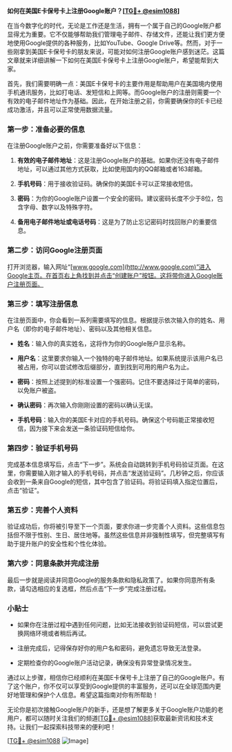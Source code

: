 **如何在美国E卡保号卡上注册Google账户？[[TG💪+ @esim1088](https://t.me/s/esim1088)]**

在当今数字化的时代，无论是工作还是生活，拥有一个属于自己的Google账户都显得尤为重要。它不仅能够帮助我们管理电子邮件、存储文件，还能让我们更方便地使用Google提供的各种服务，比如YouTube、Google Drive等。然而，对于一些刚拿到美国E卡保号卡的朋友来说，可能对如何注册Google账户感到迷茫。这篇文章就来详细讲解一下如何在美国E卡保号卡上注册Google账户，希望能帮到大家。

首先，我们需要明确一点：美国E卡保号卡的主要作用是帮助用户在美国境内使用手机通讯服务，比如打电话、发短信和上网等。而Google账户的注册则需要一个有效的电子邮件地址作为基础。因此，在开始注册之前，你需要确保你的E卡已经成功激活，并且可以正常使用数据流量。

### 第一步：准备必要的信息

在注册Google账户之前，你需要准备好以下信息：

1. **有效的电子邮件地址**：这是注册Google账户的基础。如果你还没有电子邮件地址，可以通过其他方式获取，比如使用国内的QQ邮箱或者163邮箱。
   
2. **手机号码**：用于接收验证码。确保你的美国E卡可以正常接收短信。

3. **密码**：为你的Google账户设置一个安全的密码。建议密码长度不少于8位，包含字母、数字以及特殊字符。

4. **备用电子邮件地址或电话号码**：这是为了防止忘记密码时找回账户的重要信息。

### 第二步：访问Google注册页面

打开浏览器，输入网址“[www.google.com](http://www.google.com)”进入Google主页。在首页右上角找到并点击“创建账户”按钮。这将带你进入Google账户注册页面。

### 第三步：填写注册信息

在注册页面中，你会看到一系列需要填写的信息。根据提示依次输入你的姓名、用户名（即你的电子邮件地址）、密码以及其他相关信息。

- **姓名**：输入你的真实姓名，这将作为你的Google账户显示名称。
  
- **用户名**：这里要求你输入一个独特的电子邮件地址。如果系统提示该用户名已被占用，你可以尝试修改后缀部分，直到找到可用的用户名为止。

- **密码**：按照上述提到的标准设置一个强密码。记住不要选择过于简单的密码，以免账户被盗。

- **确认密码**：再次输入你刚刚设置的密码以确认无误。

- **手机号码**：输入你的美国E卡对应的手机号码。确保这个号码能正常接收短信，因为接下来会发送一条验证码短信给你。

### 第四步：验证手机号码

完成基本信息填写后，点击“下一步”。系统会自动跳转到手机号码验证页面。在这里，你需要输入刚才输入的手机号码，并点击“发送验证码”。几秒钟之后，你应该会收到一条来自Google的短信，其中包含了验证码。将验证码填入指定位置后，点击“验证”。

### 第五步：完善个人资料

验证成功后，你将被引导至下一个页面，要求你进一步完善个人资料。这些信息包括但不限于性别、生日、居住地等。虽然这些信息并非强制性填写，但完整填写有助于提升账户的安全性和个性化体验。

### 第六步：同意条款并完成注册

最后一步就是阅读并同意Google的服务条款和隐私政策了。如果你同意所有条款，请勾选相应的复选框，然后点击“下一步”完成注册过程。

### 小贴士

- 如果你在注册过程中遇到任何问题，比如无法接收到验证码短信，可以尝试更换网络环境或者稍后再试。
  
- 注册完成后，记得保存好你的用户名和密码，避免遗忘导致无法登录。

- 定期检查你的Google账户活动记录，确保没有异常登录情况发生。

通过以上步骤，相信你已经顺利在美国E卡保号卡上注册了自己的Google账户。有了这个账户，你不仅可以享受到Google提供的丰富服务，还可以在全球范围内更好地管理和保护个人信息。希望这篇指南对你有所帮助！

无论你是初次接触Google账户的新手，还是想了解更多关于Google账户功能的老用户，都可以随时关注我们的频道[[TG💪+ @esim1088](https://t.me/s/esim1088)]获取最新资讯和技术支持。让我们一起探索科技带来的便利吧！

[[TG💪+ @esim1088](https://t.me/s/esim1088) ![Image](https://i.postimg.cc/4NQfJmqS/Snipaste-2025-05-13-00-14-12.png)]